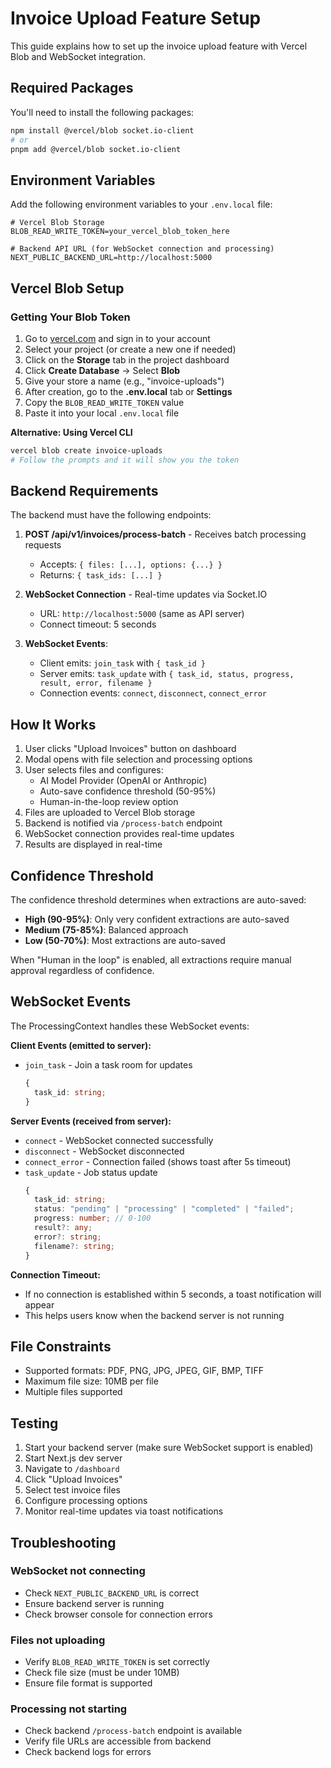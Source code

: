# Invoice Upload Feature Setup

This guide explains how to set up the invoice upload feature with Vercel Blob and WebSocket integration.

## Required Packages

You'll need to install the following packages:

```bash
npm install @vercel/blob socket.io-client
# or
pnpm add @vercel/blob socket.io-client
```

## Environment Variables

Add the following environment variables to your `.env.local` file:

```env
# Vercel Blob Storage
BLOB_READ_WRITE_TOKEN=your_vercel_blob_token_here

# Backend API URL (for WebSocket connection and processing)
NEXT_PUBLIC_BACKEND_URL=http://localhost:5000
```

## Vercel Blob Setup

### Getting Your Blob Token

1. Go to [vercel.com](https://vercel.com) and sign in to your account
2. Select your project (or create a new one if needed)
3. Click on the **Storage** tab in the project dashboard
4. Click **Create Database** → Select **Blob**
5. Give your store a name (e.g., "invoice-uploads")
6. After creation, go to the **.env.local** tab or **Settings**
7. Copy the `BLOB_READ_WRITE_TOKEN` value
8. Paste it into your local `.env.local` file

**Alternative: Using Vercel CLI**

```bash
vercel blob create invoice-uploads
# Follow the prompts and it will show you the token
```

## Backend Requirements

The backend must have the following endpoints:

1. **POST /api/v1/invoices/process-batch** - Receives batch processing requests
   - Accepts: `{ files: [...], options: {...} }`
   - Returns: `{ task_ids: [...] }`

2. **WebSocket Connection** - Real-time updates via Socket.IO
   - URL: `http://localhost:5000` (same as API server)
   - Connect timeout: 5 seconds
3. **WebSocket Events**:
   - Client emits: `join_task` with `{ task_id }`
   - Server emits: `task_update` with `{ task_id, status, progress, result, error, filename }`
   - Connection events: `connect`, `disconnect`, `connect_error`

## How It Works

1. User clicks "Upload Invoices" button on dashboard
2. Modal opens with file selection and processing options
3. User selects files and configures:
   - AI Model Provider (OpenAI or Anthropic)
   - Auto-save confidence threshold (50-95%)
   - Human-in-the-loop review option
4. Files are uploaded to Vercel Blob storage
5. Backend is notified via `/process-batch` endpoint
6. WebSocket connection provides real-time updates
7. Results are displayed in real-time

## Confidence Threshold

The confidence threshold determines when extractions are auto-saved:

- **High (90-95%)**: Only very confident extractions are auto-saved
- **Medium (75-85%)**: Balanced approach
- **Low (50-70%)**: Most extractions are auto-saved

When "Human in the loop" is enabled, all extractions require manual approval regardless of confidence.

## WebSocket Events

The ProcessingContext handles these WebSocket events:

**Client Events (emitted to server):**

- `join_task` - Join a task room for updates
  ```typescript
  {
    task_id: string;
  }
  ```

**Server Events (received from server):**

- `connect` - WebSocket connected successfully
- `disconnect` - WebSocket disconnected
- `connect_error` - Connection failed (shows toast after 5s timeout)
- `task_update` - Job status update
  ```typescript
  {
    task_id: string;
    status: "pending" | "processing" | "completed" | "failed";
    progress: number; // 0-100
    result?: any;
    error?: string;
    filename?: string;
  }
  ```

**Connection Timeout:**

- If no connection is established within 5 seconds, a toast notification will appear
- This helps users know when the backend server is not running

## File Constraints

- Supported formats: PDF, PNG, JPG, JPEG, GIF, BMP, TIFF
- Maximum file size: 10MB per file
- Multiple files supported

## Testing

1. Start your backend server (make sure WebSocket support is enabled)
2. Start Next.js dev server
3. Navigate to `/dashboard`
4. Click "Upload Invoices"
5. Select test invoice files
6. Configure processing options
7. Monitor real-time updates via toast notifications

## Troubleshooting

### WebSocket not connecting

- Check `NEXT_PUBLIC_BACKEND_URL` is correct
- Ensure backend server is running
- Check browser console for connection errors

### Files not uploading

- Verify `BLOB_READ_WRITE_TOKEN` is set correctly
- Check file size (must be under 10MB)
- Ensure file format is supported

### Processing not starting

- Check backend `/process-batch` endpoint is available
- Verify file URLs are accessible from backend
- Check backend logs for errors
